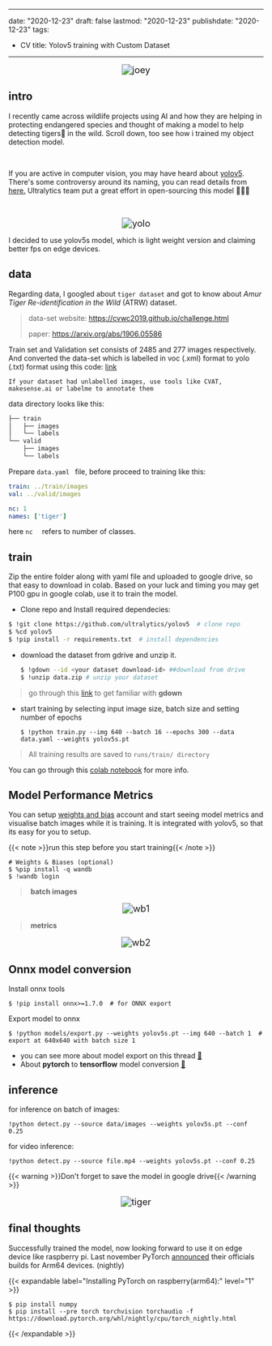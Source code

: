 

---
date: "2020-12-23"
draft: false
lastmod: "2020-12-23"
publishdate: "2020-12-23"
tags:
- CV
title: Yolov5 training with Custom Dataset
---







<p><center><img src="https://live.staticflickr.com/65535/50750405757_115792ed54_o_d.jpg" alt="joey" style="zoom:130%;" /></center></p>



## intro

I recently came across wildlife projects using AI and how they are helping in protecting endangered species and thought of making a model to help detecting tigers🐅 in the wild. Scroll down, too see how i trained my object detection model.

​												

If you are active in computer vision, you may have heard about [yolov5](https://github.com/ultralytics/yolov5).  There's some controversy around its naming, you can read details from [here.](https://medium.com/swlh/yolov5-controversy-is-yolov5-real-20e048bebb08) Ultralytics team put a great effort in open-sourcing this model 👏👏👏

​								
<p><center><img src="https://live.staticflickr.com/65535/50750867037_e62c653d0c_d.jpg" alt="yolo" style="zoom:130%;" /></center></p>


I decided to use yolov5s model, which is light weight version and claiming better fps on edge devices.



## data

Regarding data, I googled about `tiger dataset` and got to know about *Amur Tiger Re-identification in the Wild* (ATRW) dataset.  

> data-set website: https://cvwc2019.github.io/challenge.html 
>
> paper: https://arxiv.org/abs/1906.05586

Train set and Validation set consists of 2485 and 277 images respectively. And converted the data-set which is labelled in voc (.xml) format to yolo (.txt) format using this code: [link](https://github.com/bjornstenger/xml2yolo)

``If your dataset had unlabelled images, use tools like CVAT, makesense.ai or labelme to annotate them ``



data directory looks like this:

```markdown
├── train
│   ├── images
│   └── labels
└── valid
    ├── images
    └── labels
```



Prepare `data.yaml ` file, before proceed to training like this:

```yaml
train: ../train/images
val: ../valid/images

nc: 1
names: ['tiger']
```

here `nc  `  refers to number of classes.



## train

Zip the entire folder along with yaml file and uploaded to google drive, so that easy to download in colab. Based on your luck and timing you may get P100 gpu in google colab, use it to train the model.



* Clone repo and Install required dependecies:

```sh
$ !git clone https://github.com/ultralytics/yolov5  # clone repo
$ %cd yolov5
$ !pip install -r requirements.txt  # install dependencies
```



* download the dataset from gdrive and unzip it.

  ```sh
  $ !gdown --id <your dataset download-id> ##download from drive
  $ !unzip data.zip # unzip your dataset
  ```

> go through this [link](https://github.com/wkentaro/gdown) to get familiar with **gdown**



* start training by selecting input image size, batch size and setting number of epochs

  ```shell
  $ !python train.py --img 640 --batch 16 --epochs 300 --data data.yaml --weights yolov5s.pt
  ```

> All training results are saved to `runs/train/ directory`



You can go through this [colab notebook](https://colab.research.google.com/github/ultralytics/yolov5/blob/master/tutorial.ipynb) for more info.



## Model Performance Metrics

You can setup [weights and bias](https://wandb.ai/) account and start seeing model metrics and visualise batch images while it is training. It is integrated with yolov5, so that its easy for you to setup.

 {{< note >}}run this step before you start training{{< /note >}}

```shell
# Weights & Biases (optional)
$ %pip install -q wandb  
$ !wandb login
```



> ​																**batch images**
<p><center><img src="https://live.staticflickr.com/65535/50750866972_bd03dd55dd_d.jpg" alt="wb1" style="zoom:130%;" /></center></p>




> ​																**metrics**
<p><center><img src="https://live.staticflickr.com/65535/50750022523_65fb7e8f46_d.jpg" alt="wb2" style="zoom:130%;" /></center></p>



## Onnx model conversion

Install onnx tools 

```shell 
$ !pip install onnx>=1.7.0  # for ONNX export
```



Export model to onnx

```shell
$ !python models/export.py --weights yolov5s.pt --img 640 --batch 1  # export at 640x640 with batch size 1
```

* you can see more about model export on this thread [:link:](https://github.com/ultralytics/yolov5/issues/251)
* About **pytorch** to **tensorflow** model conversion [:link:](https://github.com/ultralytics/yolov5/pull/1127)



## inference

for inference on batch of images:

```shell
!python detect.py --source data/images --weights yolov5s.pt --conf 0.25
```

for video inference:

```shell
!python detect.py --source file.mp4 --weights yolov5s.pt --conf 0.25
```

{{< warning >}}Don't forget to save the model in google drive{{< /warning >}}





<p><center><img src="https://live.staticflickr.com/65535/50750866877_6fdf730351_d.jpg" alt="tiger" style="zoom:130%;" /></center></p>



## final thoughts

Successfully trained the model, now looking forward to use it on edge device like raspberry pi. Last november PyTorch [announced](https://pytorch.org/blog/prototype-features-now-available-apis-for-hardware-accelerated-mobile-and-arm64-builds/) their officials builds for Arm64 devices. (nightly)



{{< expandable label="Installing PyTorch on raspberry(arm64):" level="1" >}}
```shell
$ pip install numpy
$ pip install --pre torch torchvision torchaudio -f https://download.pytorch.org/whl/nightly/cpu/torch_nightly.html
```
{{< /expandable >}}

